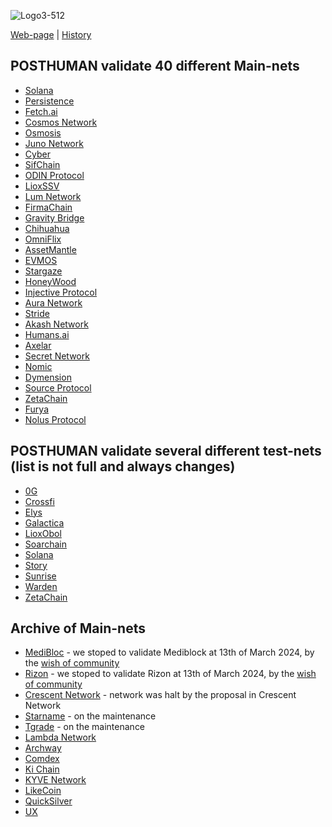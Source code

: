 ![Logo3-512](https://user-images.githubusercontent.com/38581319/171294493-bf8b243c-94b5-4492-82bd-a1e9aed93420.png)

[Web-page](https://posthuman.digital) | [History](https://github.com/Validator-POSTHUMAN/About-POSTHUMAN/blob/main/history.md) <br />

## POSTHUMAN validate 40 different Main-nets

- [Solana](https://www.validators.app/validators/9PViHDmiezXQfeYDveJrcfkXCQVCcsfhpo32cjHUeZVj)
- [Persistence](https://www.mintscan.io/persistence/validators/persistencevaloper10sc98vt6saux8asexnsp2hgvkgmjmful8w5cuw)
- [Fetch.ai](https://www.mintscan.io/fetchai/validators/fetchvaloper1y02hlwucl6csz4z02ksn46gzdkmref927l4mug)
- [Cosmos Network](https://www.mintscan.io/cosmos/validators/cosmosvaloper157v7tczs40axfgejp2m43kwuzqe0wsy0rv8puv)
- [Osmosis](https://www.mintscan.io/osmosis/validators/osmovaloper1e8238v24qccht9mqc2w0r4luq462yxttfpaeam)
- [Juno Network](https://www.mintscan.io/juno/validators/junovaloper1e8238v24qccht9mqc2w0r4luq462yxttjzn7qt)
- [Cyber](https://cyb.ai/network/bostrom/hero/bostromvaloper1ccvpcq9ffy0qd2ca8nmmpzfamtyjfc9zt56fhc)
- [SifChain](https://ping.pub/sifchain/staking/sifvaloper1lkctf0y8stlvshdkhra0lqcafd5hsq9aad35nm)
- [ODIN Protocol](https://look.chillvalidation.com/odin/staking/odinvaloper1wuwhanclwh9ckpe6z6480t3pjjpk7dsj2trk9p)
- [LioxSSV](https://explorer.ssv.network/operators/618)
- [Lum Network](https://www.mintscan.io/lum/validators/lumvaloper1z7ss5slnpjfkceahl323ag9tkf3a6yrs88h4ng)
- [FirmaChain](https://explorer.firmachain.dev/validators/firmavaloper143v9wpr870kt22gmtxgl7tc72twkd6z48h5yaj)
- [Gravity Bridge](https://www.mintscan.io/gravity-bridge/validators/gravityvaloper1epfpvqsc34sfserdx8x4t3aszdkar3w684fwr6)
- [Chihuahua](https://www.mintscan.io/chihuahua/validators/chihuahuavaloper1fm68jvjpk0g7dvdq75czjynyszeaduxt5lc0a8)
- [OmniFlix](https://www.mintscan.io/omniflix/validators/omniflixvaloper1s3achxs70ysg8pf9xqyytu0m4had60khpuccxl)
- [AssetMantle](https://www.mintscan.io/asset-mantle/validators/mantlevaloper1xrvhlxasg3duvmz82gn5gggpc8wwry7luclvx9)
- [EVMOS](https://www.mintscan.io/evmos/validators/evmosvaloper1jk7umxyky5m5dul46t8nxneavlg7eysjr6lfj7)
- [Stargaze](https://www.mintscan.io/stargaze/validators/starsvaloper14ftwwcfvhnp3qvxawesjan5duh8rmrkrzdvquy)
- [HoneyWood]()
- [Injective Protocol](https://www.mintscan.io/injective/validators/injvaloper1e84fr6cxgcflv3fc9ey6n8425au7zx6wsztrle)
- [Aura Network](https://aurascan.io/validators/auravaloper15pzl0s6ym85qx4yeq29rflp702wtx3dntle05a)
- [Stride](https://www.mintscan.io/stride/ics-validators/stridevaloper157v7tczs40axfgejp2m43kwuzqe0wsy0xxh5gk)
- [Akash Network](https://www.mintscan.io/akash/validators/akashvaloper1kudft84reamryp3yyg804202wmc070p9fm3fhk)
- [Humans.ai](https://explorer.nodestake.top/humans/staking/humanvaloper1ndnf0cd75nvz56feqy23um3mq22nlhe9ggu0uh)
- [Axelar](https://www.mintscan.io/axelar/validators/axelarvaloper1ftqma496np33y054x6gjeh2maxy00e00p2nl9l)
- [Secret Network](https://www.mintscan.io/secret/validators/secretvaloper1f8chr3y3s9h8g4vc5pg8wvzzhfy3hcxm0re5zc)
- [Nomic](https://app.nomic.io/staking?validator=nomic19k66uuramzvll98f6r4ayqmvugats3e5l6zxj8&modal=info)
- [Dymension](https://www.mintscan.io/dymension/validators/dymvaloper1lsjs7pwll7pqm40namkyx3e5qdwg0v0swrshud)
- [Source Protocol](https://ping.pub/source/staking/sourcevaloper1srwjhdup98l35vruhyagvmyqpu6cgrhmqystgp)
- [ZetaChain](https://ping.pub/zetachain/staking/zetavaloper1mj5uvv4703fwvna0t622yj9386cfwavr2hl6q4)
- [Furya](https://ping.pub/Furya/staking/furyavaloper1efptgq00hngrlgz2gc66g53jslw5eqknd55m02)
- [Nolus Protocol](https://nolus.explorers.guru/validator/nolusvaloper108wunsvlzm7l6pf456ntw9e84gp3zkv23mydme)

## POSTHUMAN validate several different test-nets (list is not full and always changes)

- [0G](https://testnet.0g.explorers.guru/validator/0gvaloper1559d4r6kdjj4unqaz8stsx7lqryu34nmf6aqse)
- [Crossfi](https://explorer.nodestake.org/crossfi-testnet/staking/mxvaloper1x22ux2emc3jawqvvyjv7qt2sjxc4p6w2rcr2gs)
- [Elys](https://explorer.stavr.tech/Elys-Testnet/staking/elysvaloper1w6phv0xwya5p2sql4qzlh7h2hdeszf49d9t2gr)
- [Galactica](https://explorer.nodestake.org/galactica-testnet/staking/galavaloper18e8zes2y0n33esjhz0y7uqwurl83phht7r7fhn)
- [LioxObol](https://operators-holesky.testnet.fi/module/2/23)
- [Soarchain](https://explorer.soarchain.com/soarchain/staking/soarvaloper1fdwdehgnqeyz5kxak7ga0xgtwrpsad759zgn09)
- [Solana](https://www.validators.app/validators/HZX4MWsSDzRerGuV6kgtj5sGM3dcX9doaiN7qr5y9MAw?locale=en&network=testnet)
- [Story](https://testnet.storyscan.app/validators/storyvaloper1daxk0lukad4950ga6t2nc939gjvpwranre5dd4)
- [Sunrise](https://explorer.nodestake.org/sunrise-testnet/staking/sunrisevaloper1a5t392uyw8x0dmul48lfrt6n7emvmzt0svc82e)
- [Warden](https://testnet.warden.explorers.guru/validator/wardenvaloper18hkkq5y24fep775npury9m7ydda00a7chjwg9p)
- [ZetaChain](https://testnet.itrocket.net/zetachain/staking/zetavaloper15lshcgxztgmtyg8uv93827ywtswf7jg8qu2upq)

## Archive of Main-nets

- [MediBloc](https://www.mintscan.io/medibloc/validators/panaceavaloper190njxj69lmwdwjhhp0fw5kqsxsu6g876hzgp6z) - we stoped to validate Mediblock at 13th of March 2024, by the [wish of community](https://daodao.zone/dao/juno1h5ex5dn62arjwvwkh88r475dap8qppmmec4sgxzmtdn5tnmke3lqwpplgg/proposals/A35)
- [Rizon](https://www.mintscan.io/rizon/validators/rizonvaloper1ckcup3mdvztrps2m788lpytxey47fyn9gkqhfw) - we stoped to validate Rizon at 13th of March 2024, by the [wish of community](https://daodao.zone/dao/juno1h5ex5dn62arjwvwkh88r475dap8qppmmec4sgxzmtdn5tnmke3lqwpplgg/proposals/A34)
- [Crescent Network](https://www.mintscan.io/crescent/validators/crevaloper12yudzhed4cqjpwkv52hwut7a5xn8h7j97gqhaq) - network was halt by the proposal in Crescent Network
- [Starname](https://www.mintscan.io/starname/validators/starvaloper1euslp8c2qadgs6jy6klwv6f332mj426qje6vsn) - on the maintenance
- [Tgrade](https://tgrade.aneka.io/validators/tgrade1kcdne83mkvygg7guueswnfyfwtsdmewywvnq5q) - on the maintenance
- [Lambda Network](https://mainnet.manticore.team/lambda/staking/lambvaloper15kvgg5y9v2dwhnssjmye2nq966jksjq82phkn5)
- [Archway](https://www.mintscan.io/archway/validators/archwayvaloper1jy9kqql29lefyddmha9xla39qwqv8zxdzep27p)
- [Comdex](https://www.mintscan.io/comdex/validators/comdexvaloper1963hcznh439kspqmjj5hv5h4nk2kphvats5ujk)
- [Ki Chain](https://www.mintscan.io/ki-chain/validators/kivaloper1g2sr6x8hrtwwsaaqu8p8r7dzdfugdcsal08gq8)
- [KYVE Network](https://www.mintscan.io/kyve/validators/kyvevaloper16hnse4c852xg4vxjnqhx648e02z32n72l66nv7)
- [LikeCoin](https://ping.pub/likecoin/staking/likevaloper13shmgwhlhw36sv6yfqz9llpcynu7pkqngh9sqk)
- [QuickSilver](https://ping.pub/quicksilver/staking/quickvaloper15zs0cjct43xs4z4sesxcrynar5mxm82fe7umkd)
- [UX](https://www.mintscan.io/umee/validators/umeevaloper1qa5gkv8a4rzpncgkguv2szh5s83kh69l082zz3)
